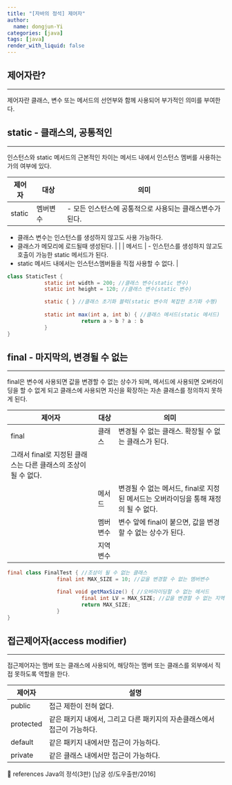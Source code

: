 ```yaml
---
title: "[자바의 정석] 제어자"
author:
  name: dongjun-Yi
categories: [java]
tags: [java]
render_with_liquid: false
---
```

## 제어자란?

---

제어자란 클래스, 변수 또는 메서드의 선언부와 함께 사용되어 부가적인 의미를 부여한다.

## static - 클래스의, 공통적인

---

인스턴스와 static 메서드의 근본적인 차이는 메서드 내에서 인스턴스 멤버를 사용하는가의 여부에 있다.

| 제어자 | 대상 | 의미 |
| --- | --- | --- |
| static | 멤버변수 | - 모든 인스턴스에 공통적으로 사용되는 클래스변수가 된다.
- 클래스 변수는 인스턴스를 생성하지 않고도 사용 가능하다.
- 클래스가 메모리에 로드될때 생성된다. |
|  | 메서드 | - 인스턴스를 생성하지 않고도 호출이 가능한 static 메서드가 된다.
- static 메서드 내에서는 인스턴스멤버들을 직접 사용할 수 없다. |

```java
class StaticTest {
			static int width = 200; //클래스 변수(static 변수)
			static int height = 120; //클래스 변수(static 변수)

			static { } //클래스 초기화 블럭(static 변수의 복잡한 초기화 수행)
			
			static int max(int a, int b) { //클래스 메서드(static 메서드)
						return a > b ? a : b
			}
} 
```

## final - 마지막의, 변경될 수 없는

---

final은 변수에 사용되면 값을 변경할 수 없는 상수가 되며, 메서드에 사용되면 오버라이딩을 할 수 없게 되고 클래스에 사용되면 자신을 확장하는 자손 클래스를 정의하지 못하게 된다.

| 제어자 | 대상 | 의미 |
| --- | --- | --- |
| final | 클래스 | 변경될 수 없는 클래스. 확장될 수 없는 클래스가 된다.
그래서 final로 지정된 클래스는 다른 클래스의 조상이 될 수 없다. |
|  | 메서드 | 변경될 수 없는 메서드, final로 지정된 메서드는 오버라이딩을 통해 재정의 될 수 없다. |
|  | 멤버변수 | 변수 앞에 final이 붙으면, 값을 변경할 수 없는 상수가 된다. |
|  | 지역변수 |  |

```java
final class FinalTest { //조상이 될 수 없는 클래스
				final int MAX_SIZE = 10; //값을 변경할 수 없는 멤버변수

				final void getMaxSize() { //오버라이딩할 수 없는 메서드
						final int LV = MAX_SIZE; //값을 변경할 수 없는 지역변수
						return MAX_SIZE;
				}
}
```

## 접근제어자(access modifier)

---

접근제어자는 멤버 또는 클래스에 사용되어, 해당하는 멤버 또는 클래스를 외부에서 직접 못하도록 역할을 한다.

| 제어자 | 설명 |
| --- | --- |
| public | 접근 제한이 전혀 없다. |
| protected | 같은 패키지 내에서, 그리고 다른 패키지의 자손클래스에서 접근이 가능하다. |
| default | 같은 패키지 내에서만 접근이 가능하다. |
| private | 같은 클래스 내에서만 접근이 가능하다. |

<aside>
📖 references Java의 정석(3판) [남궁 성/도우출판/2016]

</aside>
